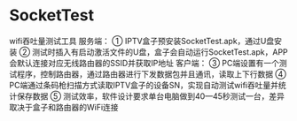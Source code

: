 # SocketTest
wifi吞吐量测试工具
服务端：
①	IPTV盒子预安装SocketTest.apk，通过U盘安装
②	测试时插入有启动激活文件的U盘，盒子会自动运行SocketTest.apk，APP会默认连接对应无线路由器的SSID并获取IP地址
客户端：
③	PC端设置有一个测试程序，控制路由器，通过路由器进行下发数据包并且通讯，读取上下行数据
④	PC端通过条码枪扫描方式读取IPTV盒子的设备SN，实现自动测试wifi吞吐量并统计保存数据
⑤	测试效率，软件设计要求单台电脑做到40—45秒测试一台，差异取决于盒子和路由器的WiFi连接

